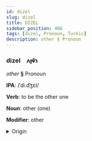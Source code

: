 ```yaml
---
id: dizel
slug: dizel
title: DİZEL
sidebar_position: 486
tags: [dizel, Pronoun, Turkic]
description: other § Pronoun
---
```


### dizel&emsp;<span kind="abugida">ʌɟⱴ͊ɿ</span>

*other* **§** Pronoun

**IPA**: /ˈdi.d͡ʒɛl/

**Verb**: to be the other one

**Noun**: other (one)

**Modifier**: other

<details>
    <summary>Origin</summary>
    Azerbaijani digər [ˈdid͡ʒær]<br/>
    <em>Turkic Language Family</em>
</details>